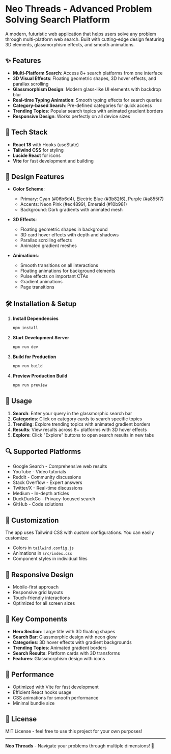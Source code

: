 # Neo Threads - Advanced Problem Solving Search Platform

A modern, futuristic web application that helps users solve any problem through multi-platform web search. Built with cutting-edge design featuring 3D elements, glassmorphism effects, and smooth animations.

## ✨ Features

- **Multi-Platform Search**: Access 8+ search platforms from one interface
- **3D Visual Effects**: Floating geometric shapes, 3D hover effects, and parallax scrolling
- **Glassmorphism Design**: Modern glass-like UI elements with backdrop blur
- **Real-time Typing Animation**: Smooth typing effects for search queries
- **Category-based Search**: Pre-defined categories for quick access
- **Trending Topics**: Popular search topics with animated gradient borders
- **Responsive Design**: Works perfectly on all device sizes

## 🚀 Tech Stack

- **React 18** with Hooks (useState)
- **Tailwind CSS** for styling
- **Lucide React** for icons
- **Vite** for fast development and building

## 🎨 Design Features

- **Color Scheme**: 
  - Primary: Cyan (#06b6d4), Electric Blue (#3b82f6), Purple (#a855f7)
  - Accents: Neon Pink (#ec4899), Emerald (#10b981)
  - Background: Dark gradients with animated mesh

- **3D Effects**:
  - Floating geometric shapes in background
  - 3D card hover effects with depth and shadows
  - Parallax scrolling effects
  - Animated gradient meshes

- **Animations**:
  - Smooth transitions on all interactions
  - Floating animations for background elements
  - Pulse effects on important CTAs
  - Gradient animations
  - Page transitions

## 🛠️ Installation & Setup

1. **Install Dependencies**
   ```bash
   npm install
   ```

2. **Start Development Server**
   ```bash
   npm run dev
   ```

3. **Build for Production**
   ```bash
   npm run build
   ```

4. **Preview Production Build**
   ```bash
   npm run preview
   ```

## 🎯 Usage

1. **Search**: Enter your query in the glassmorphic search bar
2. **Categories**: Click on category cards to search specific topics
3. **Trending**: Explore trending topics with animated gradient borders
4. **Results**: View results across 8+ platforms with 3D hover effects
5. **Explore**: Click "Explore" buttons to open search results in new tabs

## 🔍 Supported Platforms

- Google Search - Comprehensive web results
- YouTube - Video tutorials
- Reddit - Community discussions
- Stack Overflow - Expert answers
- Twitter/X - Real-time discussions
- Medium - In-depth articles
- DuckDuckGo - Privacy-focused search
- GitHub - Code solutions

## 🎨 Customization

The app uses Tailwind CSS with custom configurations. You can easily customize:

- Colors in `tailwind.config.js`
- Animations in `src/index.css`
- Component styles in individual files

## 📱 Responsive Design

- Mobile-first approach
- Responsive grid layouts
- Touch-friendly interactions
- Optimized for all screen sizes

## 🌟 Key Components

- **Hero Section**: Large title with 3D floating shapes
- **Search Bar**: Glassmorphic design with neon glow
- **Categories**: 3D hover effects with gradient backgrounds
- **Trending Topics**: Animated gradient borders
- **Search Results**: Platform cards with 3D transforms
- **Features**: Glassmorphism design with icons

## 🚀 Performance

- Optimized with Vite for fast development
- Efficient React hooks usage
- CSS animations for smooth performance
- Minimal bundle size

## 📄 License

MIT License - feel free to use this project for your own purposes!

---

**Neo Threads** - Navigate your problems through multiple dimensions! 🚀



